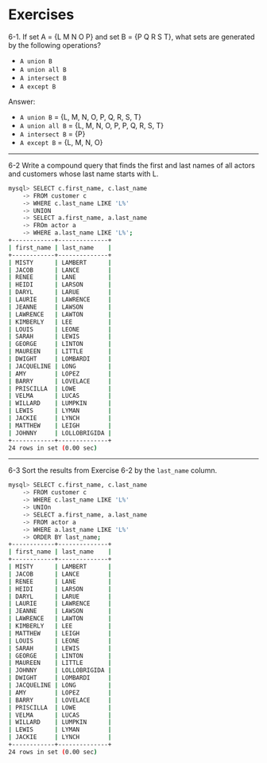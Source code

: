 # Exercises

6-1. If set A = {L M N O P} and set B = {P Q R S T}, what sets are generated by the following operations?

- `A union B`
- `A union all B`
- `A intersect B`
- `A except B`

Answer:

- `A union B` = {L, M, N, O, P, Q, R, S, T}
- `A union all B` = {L, M, N, O, P, P, Q, R, S, T}
- `A intersect B` = {P}
- `A except B` = {L, M, N, O}

---

6-2 Write a compound query that finds the first and last names of all actors and customers whose last name starts with L.

```bash
mysql> SELECT c.first_name, c.last_name
    -> FROM customer c
    -> WHERE c.last_name LIKE 'L%'
    -> UNION
    -> SELECT a.first_name, a.last_name
    -> FROm actor a
    -> WHERE a.last_name LIKE 'L%';
+------------+--------------+
| first_name | last_name    |
+------------+--------------+
| MISTY      | LAMBERT      |
| JACOB      | LANCE        |
| RENEE      | LANE         |
| HEIDI      | LARSON       |
| DARYL      | LARUE        |
| LAURIE     | LAWRENCE     |
| JEANNE     | LAWSON       |
| LAWRENCE   | LAWTON       |
| KIMBERLY   | LEE          |
| LOUIS      | LEONE        |
| SARAH      | LEWIS        |
| GEORGE     | LINTON       |
| MAUREEN    | LITTLE       |
| DWIGHT     | LOMBARDI     |
| JACQUELINE | LONG         |
| AMY        | LOPEZ        |
| BARRY      | LOVELACE     |
| PRISCILLA  | LOWE         |
| VELMA      | LUCAS        |
| WILLARD    | LUMPKIN      |
| LEWIS      | LYMAN        |
| JACKIE     | LYNCH        |
| MATTHEW    | LEIGH        |
| JOHNNY     | LOLLOBRIGIDA |
+------------+--------------+
24 rows in set (0.00 sec)
```

---

6-3 Sort the results from Exercise 6-2 by the `last_name` column.

```bash
mysql> SELECT c.first_name, c.last_name
    -> FROM customer c
    -> WHERE c.last_name LIKE 'L%'
    -> UNIOn
    -> SELECT a.first_name, a.last_name
    -> FROM actor a
    -> WHERE a.last_name LIKE 'L%'
    -> ORDER BY last_name;
+------------+--------------+
| first_name | last_name    |
+------------+--------------+
| MISTY      | LAMBERT      |
| JACOB      | LANCE        |
| RENEE      | LANE         |
| HEIDI      | LARSON       |
| DARYL      | LARUE        |
| LAURIE     | LAWRENCE     |
| JEANNE     | LAWSON       |
| LAWRENCE   | LAWTON       |
| KIMBERLY   | LEE          |
| MATTHEW    | LEIGH        |
| LOUIS      | LEONE        |
| SARAH      | LEWIS        |
| GEORGE     | LINTON       |
| MAUREEN    | LITTLE       |
| JOHNNY     | LOLLOBRIGIDA |
| DWIGHT     | LOMBARDI     |
| JACQUELINE | LONG         |
| AMY        | LOPEZ        |
| BARRY      | LOVELACE     |
| PRISCILLA  | LOWE         |
| VELMA      | LUCAS        |
| WILLARD    | LUMPKIN      |
| LEWIS      | LYMAN        |
| JACKIE     | LYNCH        |
+------------+--------------+
24 rows in set (0.00 sec)
```



